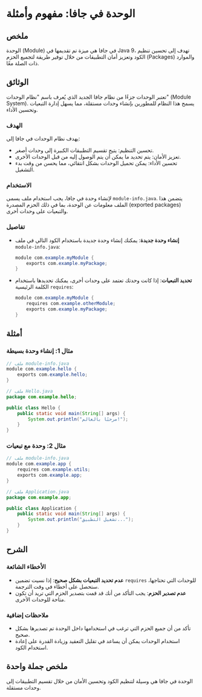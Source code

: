 <!--
Meta Description: # الوحدة في جافا: مفهوم وأمثلة ## ملخص الوحدة (Module) في جافا هي ميزة تم تقديمها في Java 9، تهدف إلى تحسين تنظيم الكود وتعزيز أمان التطبيقات من خلال ...
Meta Keywords: com, example, java, module, جافا
-->

# الوحدة في جافا: مفهوم وأمثلة

## ملخص
الوحدة (Module) في جافا هي ميزة تم تقديمها في Java 9، تهدف إلى تحسين تنظيم الكود وتعزيز أمان التطبيقات من خلال توفير طريقة لتجميع الحزم (Packages) والموارد ذات الصلة معًا.

## الوثائق
تعتبر الوحدات جزءًا من نظام جافا الجديد الذي يُعرف باسم "نظام الوحدات" (Module System). يسمح هذا النظام للمطورين بإنشاء وحدات مستقلة، مما يسهل إدارة التبعيات وتحسين الأداء.

### الهدف
يهدف نظام الوحدات في جافا إلى:
- تحسين التنظيم: يتيح تقسيم التطبيقات الكبيرة إلى وحدات أصغر.
- تعزيز الأمان: يتم تحديد ما يمكن أن يتم الوصول إليه من قبل الوحدات الأخرى.
- تحسين الأداء: يمكن تحميل الوحدات بشكل انتقائي، مما يحسن من وقت بدء التشغيل.

### الاستخدام
لإنشاء وحدة في جافا، يجب استخدام ملف يسمى `module-info.java`. يتضمن هذا الملف معلومات عن الوحدة، بما في ذلك الحزم المصدرة (exported packages) والتبعيات على وحدات أخرى.

### تفاصيل
- **إنشاء وحدة جديدة**: يمكنك إنشاء وحدة جديدة باستخدام الكود التالي في ملف `module-info.java`:
  ```java
  module com.example.myModule {
      exports com.example.myPackage;
  }
  ```
- **تحديد التبعيات**: إذا كانت وحدتك تعتمد على وحدات أخرى، يمكنك تحديدها باستخدام الكلمة الرئيسية `requires`:
  ```java
  module com.example.myModule {
      requires com.example.otherModule;
      exports com.example.myPackage;
  }
  ```

## أمثلة
### مثال 1: إنشاء وحدة بسيطة
```java
// ملف module-info.java
module com.example.hello {
    exports com.example.hello;
}

// ملف Hello.java
package com.example.hello;

public class Hello {
    public static void main(String[] args) {
        System.out.println("مرحبًا بالعالم!");
    }
}
```

### مثال 2: وحدة مع تبعيات
```java
// ملف module-info.java
module com.example.app {
    requires com.example.utils;
    exports com.example.app;
}

// ملف Application.java
package com.example.app;

public class Application {
    public static void main(String[] args) {
        System.out.println("تشغيل التطبيق...");
    }
}
```

## الشرح
### الأخطاء الشائعة
- **عدم تحديد التبعيات بشكل صحيح**: إذا نسيت تضمين `requires` للوحدات التي تحتاجها، ستحصل على أخطاء في وقت الترجمة.
- **عدم تصدير الحزم**: يجب التأكد من أنك قد قمت بتصدير الحزم التي تريد أن تكون متاحة للوحدات الأخرى.

### ملاحظات إضافية
- تأكد من أن جميع الحزم التي ترغب في استخدامها داخل الوحدة تم تصديرها بشكل صحيح.
- استخدام الوحدات يمكن أن يساعد في تقليل التعقيد وزيادة القدرة على إعادة استخدام الكود.

## ملخص جملة واحدة
الوحدة في جافا هي وسيلة لتنظيم الكود وتحسين الأمان من خلال تقسيم التطبيقات إلى وحدات مستقلة.